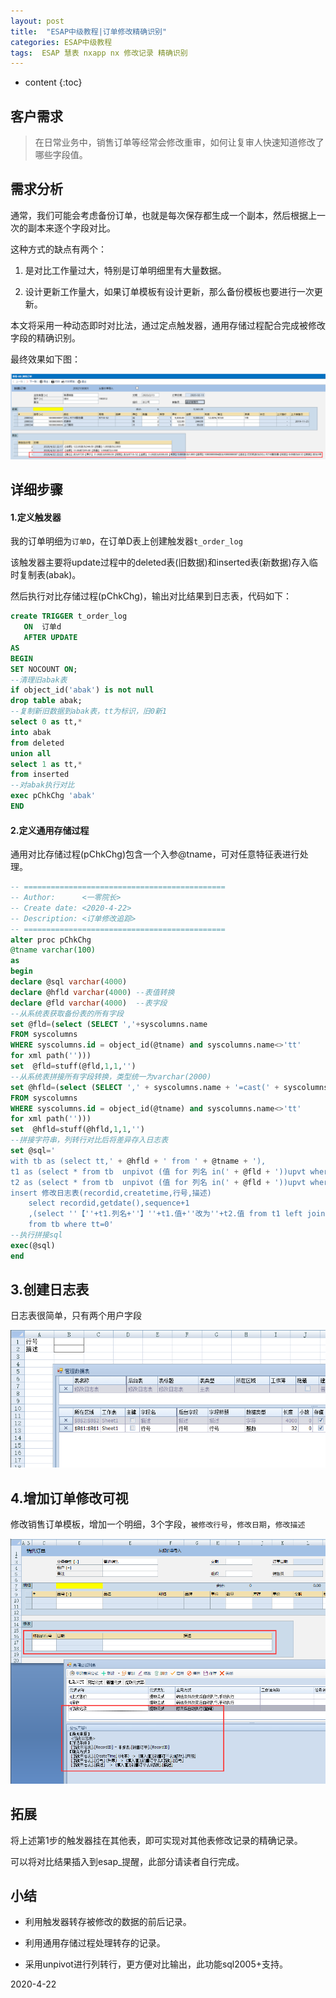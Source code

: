 ```yaml
---
layout: post
title:  "ESAP中级教程|订单修改精确识别"
categories: ESAP中级教程
tags:  ESAP 慧表 nxapp nx 修改记录 精确识别
---
```


* content
{:toc}

## 客户需求

> 在日常业务中，销售订单等经常会修改重审，如何让复审人快速知道修改了哪些字段值。

## 需求分析

通常，我们可能会考虑备份订单，也就是每次保存都生成一个副本，然后根据上一次的副本来逐个字段对比。

这种方式的缺点有两个：

1. 是对比工作量过大，特别是订单明细里有大量数据。

2. 设计更新工作量大，如果订单模板有设计更新，那么备份模板也要进行一次更新。

本文将采用一种动态即时对比法，通过定点触发器，通用存储过程配合完成被修改字段的精确识别。

最终效果如下图：

![](/img/log25-1.png)

## 详细步骤

#### 1.定义触发器

我的订单明细为`订单D`，在订单D表上创建触发器`t_order_log`

该触发器主要将update过程中的deleted表(旧数据)和inserted表(新数据)存入临时复制表(abak)。

然后执行对比存储过程(pChkChg)，输出对比结果到日志表，代码如下：

```sql
create TRIGGER t_order_log
   ON  订单d
   AFTER UPDATE
AS 
BEGIN
SET NOCOUNT ON;
--清理旧abak表
if object_id('abak') is not null 
drop table abak;
--复制新旧数据到abak表，tt为标识，旧0新1
select 0 as tt,* 
into abak 
from deleted 
union all
select 1 as tt,* 
from inserted 
--对abak执行对比
exec pChkChg 'abak'
END
```

#### 2.定义通用存储过程

通用对比存储过程(pChkChg)包含一个入参@tname，可对任意特征表进行处理。

```sql
-- =============================================
-- Author:		<一零院长>
-- Create date: <2020-4-22>
-- Description:	<订单修改追踪>
-- =============================================
alter proc pChkChg
@tname varchar(100)
as
begin
declare @sql varchar(4000) 
declare @hfld varchar(4000) --表值转换
declare @fld varchar(4000)  --表字段
--从系统表获取备份表的所有字段
set @fld=(select (SELECT ','+syscolumns.name
FROM syscolumns 
WHERE syscolumns.id = object_id(@tname) and syscolumns.name<>'tt'
for xml path('')))
set  @fld=stuff(@fld,1,1,'')
--从系统表拼接所有字段转换，类型统一为varchar(2000)
set @hfld=(select (SELECT ',' + syscolumns.name + '=cast(' + syscolumns.name+ ' as varchar(2000))'
FROM syscolumns 
WHERE syscolumns.id = object_id(@tname) and syscolumns.name<>'tt'
for xml path('')))
set  @hfld=stuff(@hfld,1,1,'')
--拼接字符串，列转行对比后将差异存入日志表
set @sql='
with tb as (select tt,' + @hfld + ' from ' + @tname + '),
t1 as (select * from tb  unpivot (值 for 列名 in(' + @fld + '))upvt where tt=0) ,
t2 as (select * from tb  unpivot (值 for 列名 in(' + @fld + '))upvt where tt=1) 
insert 修改日志表(recordid,createtime,行号,描述)
	select recordid,getdate(),sequence+1
	,(select ''【''+t1.列名+''】''+t1.值+''改为''+t2.值 from t1 left join t2 on t1.列名=t2.列名 where t1.值<>t2.值 for xml path('''')) 
	from tb where tt=0'
--执行拼接sql
exec(@sql)
end
```

## 3.创建日志表

日志表很简单，只有两个用户字段

![](/img/log25-2.png)

## 4.增加订单修改可视

修改销售订单模板，增加一个明细，3个字段，`被修改行号`，`修改日期`，`修改描述`

![](/img/log25-3.png)

## 拓展

将上述第1步的触发器挂在其他表，即可实现对其他表修改记录的精确记录。

可以将对比结果插入到esap_提醒，此部分请读者自行完成。

## 小结

* 利用触发器转存被修改的数据的前后记录。

* 利用通用存储过程处理转存的记录。

* 采用unpivot进行列转行，更方便对比输出，此功能sql2005+支持。

2020-4-22